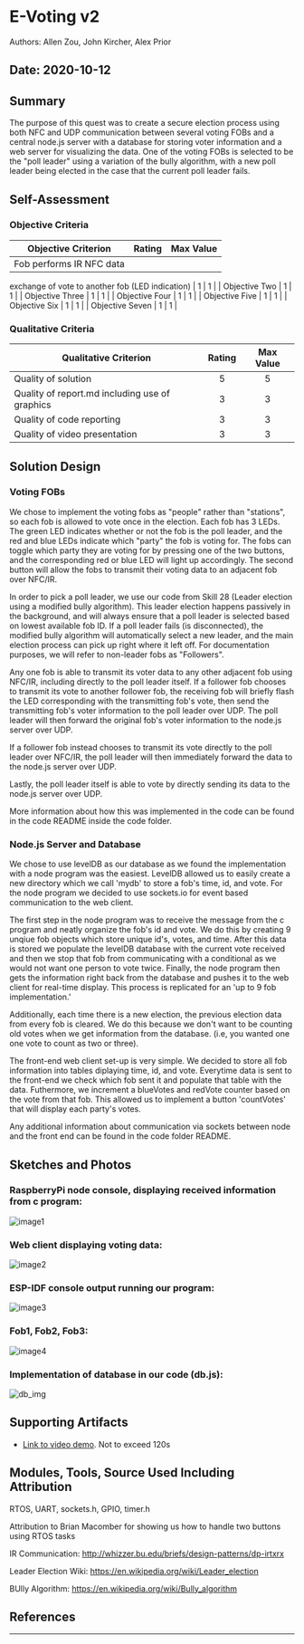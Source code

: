 # E-Voting v2
Authors: Allen Zou, John Kircher, Alex Prior

Date: 2020-10-12
-----

## Summary
The purpose of this quest was to create a secure election process using both NFC and UDP communication between several voting FOBs and a central node.js server with a database for storing voter information and a web server for visualizing the data. One of the voting FOBs is selected to be the "poll leader" using a variation of the bully algorithm, with a new poll leader being elected in the case that the current poll leader fails. 

## Self-Assessment

### Objective Criteria

| Objective Criterion | Rating | Max Value  | 
|---------------------------------------------|:-----------:|:---------:|
| Fob performs IR NFC data
exchange of vote to another fob
(LED indication) | 1 |  1     | 
| Objective Two | 1 |  1     | 
| Objective Three | 1 |  1     | 
| Objective Four | 1 |  1     | 
| Objective Five | 1 |  1     | 
| Objective Six | 1 |  1     | 
| Objective Seven | 1 |  1     | 


### Qualitative Criteria

| Qualitative Criterion | Rating | Max Value  | 
|---------------------------------------------|:-----------:|:---------:|
| Quality of solution | 5 |  5     | 
| Quality of report.md including use of graphics | 3 |  3     | 
| Quality of code reporting | 3 |  3     | 
| Quality of video presentation | 3 |  3     | 


## Solution Design

### Voting FOBs
We chose to implement the voting fobs as "people" rather than "stations", so each fob is allowed to vote once in the election. Each fob has 3 LEDs. The green LED indicates whether or not the fob is the poll leader, and the red and blue LEDs indicate which "party" the fob is voting for. The fobs can toggle which party they are voting for by pressing one of the two buttons, and the corresponding red or blue LED will light up accordingly. The second button will allow the fobs to transmit their voting data to an adjacent fob over NFC/IR.

In order to pick a poll leader, we use our code from Skill 28 (Leader election using a modified bully algorithm). This leader election happens passively in the background, and will always ensure that a poll leader is selected based on lowest available fob ID. If a poll leader fails (is disconnected), the modified bully algorithm will automatically select a new leader, and the main election process can pick up right where it left off. For documentation purposes, we will refer to non-leader fobs as "Followers".

Any one fob is able to transmit its voter data to any other adjacent fob using NFC/IR, including directly to the poll leader itself. If a follower fob chooses to transmit its vote to another follower fob, the receiving fob will briefly flash the LED corresponding with the transmitting fob's vote, then send the transmitting fob's voter information to the poll leader over UDP. The poll leader will then forward the original fob's voter information to the node.js server over UDP.

If a follower fob instead chooses to transmit its vote directly to the poll leader over NFC/IR, the poll leader will then immediately forward the data to the node.js server over UDP.

Lastly, the poll leader itself is able to vote by directly sending its data to the node.js server over UDP.

More information about how this was implemented in the code can be found in the code README inside the code folder.

### Node.js Server and Database
We chose to use levelDB as our database as we found the implementation with a node program was the easiest. LevelDB allowed us to easily create a new directory which we call 'mydb' to store a fob's time, id, and vote. For the node program we decided to use sockets.io for event based communication to the web client. 

The first step in the node program was to receive the message from the c program and neatly organize the fob's id and vote. We do this by creating 9 unqiue fob objects which store unique id's, votes, and time. After this data is stored we populate the levelDB database with the current vote received and then we stop that fob from communicating with a conditional as we would not want one person to vote twice. Finally, the node program then gets the information right back from the database and pushes it to the web client for real-time display. This process is replicated for an 'up to 9 fob implementation.' 

Additionally, each time there is a new election, the previous election data from every fob is cleared. We do this because we don't want to be counting old votes when we get information from the database. (i.e, you wanted one one vote to count as two or three).

The front-end web client set-up is very simple. We decided to store all fob information into tables diplaying time, id, and vote. Everytime data is sent to the front-end we check which fob sent it and populate that table with the data. Futhermore, we increment a blueVotes and redVote counter based on the vote from that fob. This allowed us to implement a button 'countVotes' that will display each party's votes. 

Any additional information about communication via sockets between node and the front end can be found in the code folder README. 

## Sketches and Photos

### RaspberryPi node console, displaying received information from c program:
![image1](https://user-images.githubusercontent.com/50682462/99131133-58580e80-25e0-11eb-844a-e740112aeec6.png)

### Web client displaying voting data:
![image2](https://user-images.githubusercontent.com/50682462/99131140-5a21d200-25e0-11eb-90dd-42adcbbd6232.png)

### ESP-IDF console output running our program:
![image3](https://user-images.githubusercontent.com/50682462/99131142-5b52ff00-25e0-11eb-9b0b-206afc4cca15.png)

### Fob1, Fob2, Fob3:
![image4](https://user-images.githubusercontent.com/50682462/99131145-5c842c00-25e0-11eb-99cf-0476b86f2ad4.jpeg)

### Implementation of database in our code (db.js):
![db_img](https://user-images.githubusercontent.com/50682462/99131150-6017b300-25e0-11eb-99c1-9f9945f7d4ea.PNG)


## Supporting Artifacts
- [Link to video demo](). Not to exceed 120s


## Modules, Tools, Source Used Including Attribution
RTOS, UART, sockets.h, GPIO, timer.h

Attribution to Brian Macomber for showing us how to handle two buttons using RTOS tasks

IR Communication: http://whizzer.bu.edu/briefs/design-patterns/dp-irtxrx

Leader Election Wiki: https://en.wikipedia.org/wiki/Leader_election

BUlly Algorithm: https://en.wikipedia.org/wiki/Bully_algorithm
## References

-----

